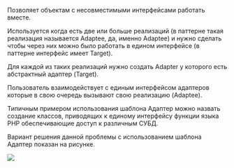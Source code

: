 Позволяет объектам с несовместимыми интерфейсами работать вместе.

Используется когда есть две или больше реализаций (в паттерне такая реализация называется Adaptee, да, именно Adaptee) 
и нужно сделать чтобы через них можно было работать в едином интерфейсе (в паттерне интерфейс имеет Target).

Для каждой из таких реализаций нужно создать Adapter у которого есть абстрактный адаптер (Target).

Пользователь взаимодействует с единым интерфейсом адаптеров которые в свою очередь вызывают свою реализацию (Adaptee).

Типичным примером использования шаблона Адаптер можно назвать создание классов, приводящих к единому интерфейсу функции языка PHP обеспечивающие доступ к различным СУБД.

Вариант решения данной проблемы с использованием шаблона Адаптер показан на рисунке.

![](https://upload.wikimedia.org/wikipedia/ru/0/0f/Php_db_adapter.PNG)
